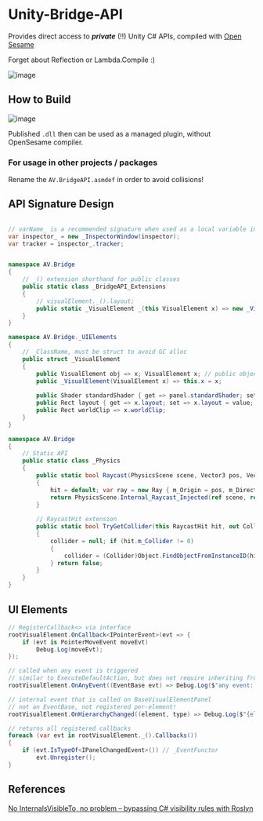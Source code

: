 # Unity-Bridge-API
Provides direct access to ***private*** (!!) Unity C# APIs, compiled with [Open Sesame](https://github.com/mob-sakai/OpenSesameCompilerForUnity)

Forget about Reflection or Lambda.Compile :)

![image](https://user-images.githubusercontent.com/29812914/143566401-65120fa8-2aaf-4e13-9edc-e6ac257d0969.png)

## How to Build

![image](https://user-images.githubusercontent.com/29812914/143575401-cde3047e-1f8b-4a61-ad4f-d4bdadac5072.png)

Published `.dll` then can be used as a managed plugin, without OpenSesame compiler.
### For usage in other projects / packages
Rename the `AV.BridgeAPI.asmdef` in order to avoid collisions!


## API Signature Design
``` csharp

// varName_ is a recommended signature when used as a local variable in user scripts
var inspector_ = new _InspectorWindow(inspector);
var tracker = inspector_.tracker;


namespace AV.Bridge
{
    // _() extension shorthand for public classes
    public static class _BridgeAPI_Extensions
    {
        // visualElement._().layout;
        public static _VisualElement _(this VisualElement x) => new _VisualElement(x);
    }
}

namespace AV.Bridge._UIElements
{
    // _ClassName, must be struct to avoid GC alloc
    public struct _VisualElement
    {
        public VisualElement obj => x; VisualElement x; // public object reference for later usage
        public _VisualElement(VisualElement x) => this.x = x;
    
        public Shader standardShader { get => panel.standardShader; set => panel.standardShader = value; } 
        public Rect layout { get => x.layout; set => x.layout = value; }
        public Rect worldClip => x.worldClip;
    }
}

namespace AV.Bridge
{
    // Static API
    public static class _Physics
    {
        public static bool Raycast(PhysicsScene scene, Vector3 pos, Vector3 dir, out RaycastHit hit, float maxDistance, int layerMask)
        {
            hit = default; var ray = new Ray { m_Origin = pos, m_Direction = dir };
            return PhysicsScene.Internal_Raycast_Injected(ref scene, ref ray, maxDistance, ref hit, layerMask, QueryTriggerInteraction.UseGlobal);
        }
        
        // RaycastHit extension
        public static bool TryGetCollider(this RaycastHit hit, out Collider collider)
        {
            collider = null; if (hit.m_Collider != 0)
            {
                collider = (Collider)Object.FindObjectFromInstanceID(hit.m_Collider); return true;
            } return false;
        }
    }
}
```

## UI Elements
``` csharp
// RegisterCallback<> via interface
rootVisualElement.OnCallback<IPointerEvent>(evt => {
    if (evt is PointerMoveEvent moveEvt)
        Debug.Log(moveEvt);
});

// called when any event is triggered
// similar to ExecuteDefaultAction, but does not require inheriting from class
rootVisualElement.OnAnyEvent((EventBase evt) => Debug.Log($"any event: {evt}"));

// internal event that is called on BaseVisualElementPanel
// not an EventBase, not registered per-element!
rootVisualElement.OnHierarchyChanged((element, type) => Debug.Log($"{element} {type}"));

// returns all registered callbacks
foreach (var evt in rootVisualElement._().Callbacks())
{
    if (evt.IsTypeOf<IPanelChangedEvent>()) // _EventFunctor
        evt.Unregister();
}
```


## References
[No InternalsVisibleTo, no problem – bypassing C# visibility rules with Roslyn](https://www.strathweb.com/2018/10/no-internalvisibleto-no-problem-bypassing-c-visibility-rules-with-roslyn/)
